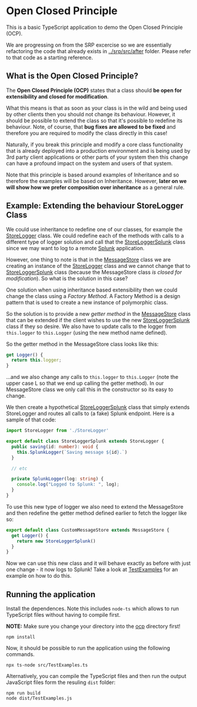 # Open Closed Principle

This is a basic TypeScript application to demo the Open Closed Principle (OCP).

We are progressing on from the SRP excercise so we are essentially refactoring  the code that already exists in [../srp/src/after](../srp/src/after) folder. Please refer to that code as a starting reference.

## What is the Open Closed Principle?

The **Open Closed Principle (OCP)** states that a class should **be open for extensibility and closed for modification**.

What this means is that as soon as your class is in the wild and being used by other clients then you should not change its behaviour. However, it should be possible to extend the class so that it's possible to redefine its behaviour. Note, of course, that **bug fixes are allowed to be fixed** and therefore you are required to modify the class directly in this case!

Naturally, if you break this principle and modify a core class functionality that is already deployed into a production environment and is being used by 3rd party client applications or other parts of your system then this change can have a profound impact on the system and users of that system.

Note that this principle is based around examples of Inheritance and so therefore the examples will be based on Inheritance. However, **later on we will show how we prefer composition over inheritance** as a general rule.

## Example: Extending the behaviour StoreLogger Class

We could use inheritance to redefine one of our classes, for example the [StoreLogger](./src/StoreLogger.ts) class. We could redefine each of the methods with calls to a different type of logger solution and call that the [StoreLoggerSplunk](./src/StoreLoggerSplunk.ts) class since we may want to log to a remote [Splunk](https://www.splunk.com/) application.

However, one thing to note is that in the [MessageStore](./src/MessageStore.ts) class we are creating an instance of the [StoreLogger](./src/StoreLogger.ts) class and we cannot change that to [StoreLoggerSplunk](./src/StoreLoggerSplunk.ts) class (because the MessageStore class _is closed for modification_). So what is the solution in this case?

One solution when using inheritance based extensibility then we could change the class using a _Factory Method_. A Factory Method is a design pattern that is used to create a new instance of polymorphic class.

So the solution is to provide a new _getter method_ in the [MessageStore](./src/MessageStore.ts) class that can be extended if the client wishes to use the new [StoreLoggerSplunk](./src/StoreLoggerSplunk.ts) class if they so desire. We also have to update calls to the logger from `this.logger` to `this.Logger` (using the new method name defined).

So the getter method in the MessageStore class looks like this:

```ts
get Logger() {
  return this.logger;
}
```

...and we also change any calls to `this.logger` to `this.Logger` (note the upper case L so that we end up calling the getter method). In our MessageStore class we only call this in the constructor so its easy to change.

We then create a hypothetical [StoreLoggerSplunk](./src/StoreLoggerSplunk.ts) class that simply extends StoreLogger and routes all calls to (a fake) Splunk endpoint. Here is a sample of that code:

```ts
import StoreLogger from './StoreLogger'

export default class StoreLoggerSplunk extends StoreLogger {
  public saving(id: number): void {
    this.SplunkLogger(`Saving message ${id}.`)
  }

  // etc

  private SplunkLogger(log: string) {
    console.log("Logged to Splunk: ", log);
  }
}
```

To use this new type of logger we also need to extend the MessageStore and then redefine the getter method defined earlier to fetch the logger like so:

```ts
export default class CustomMessageStore extends MessageStore {
  get Logger() {
    return new StoreLoggerSplunk()
  }
}
```

Now we can use this new class and it will behave exactly as before with just one change - it now logs to Splunk! Take a look at [TestExamples](./src/TestExamples.ts) for an example on how to do this.

## Running the application

Install the dependences. Note this includes `node-ts` which allows to run TypeScript files without having to compile first.

**NOTE:** Make sure you change your directory into the [ocp](./ocp) directory first!

```
npm install
```

Now, it should be possible to run the application using the following commands.

```
npx ts-node src/TestExamples.ts
```

Alternatively, you can compile the TypeScript files and then run the output JavaScript files form the resuling `dist` folder:

```
npm run build
node dist/TestExamples.js
```